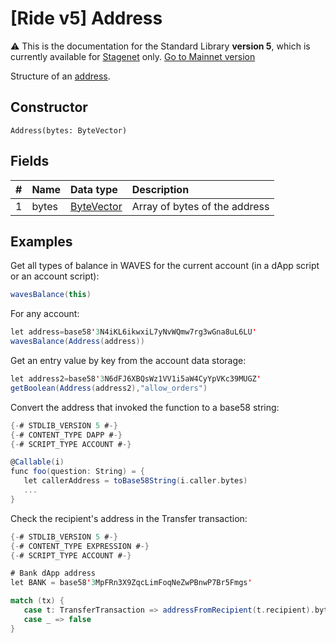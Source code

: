 # [Ride v5] Address

:warning: This is the documentation for the Standard Library **version 5**, which is currently available for [Stagenet](/en/blockchain/blockchain-network/) only. [Go to Mainnet version](/en/ride/structures/common-structures/address)

Structure of an [address](/en/blockchain/account/address).

## Constructor

``` ride
Address(bytes: ByteVector)
```

## Fields

|   #   | Name | Data type | Description |
| :--- | :--- | :--- | :--- |
| 1 | bytes | [ByteVector](/en/ride/v5/data-types/byte-vector) | Array of bytes of the address |

## Examples

Get all types of balance in WAVES for the current account (in a dApp script or an account script):

```scala
wavesBalance(this)
```

For any account:

```scala
let address=base58'3N4iKL6ikwxiL7yNvWQmw7rg3wGna8uL6LU'
wavesBalance(Address(address))
```

Get an entry value by key from the account data storage:

```scala
let address2=base58'3N6dFJ6XBQsWz1VV1i5aW4CyYpVKc39MUGZ'
getBoolean(Address(address2),"allow_orders")
```

Convert the address that invoked the function to a base58 string:

```scala
{-# STDLIB_VERSION 5 #-}
{-# CONTENT_TYPE DAPP #-}
{-# SCRIPT_TYPE ACCOUNT #-}

@Callable(i)
func foo(question: String) = {
   let callerAddress = toBase58String(i.caller.bytes)
   ...
}
```

Check the recipient's address in the Transfer transaction:

```scala
{-# STDLIB_VERSION 5 #-}
{-# CONTENT_TYPE EXPRESSION #-}
{-# SCRIPT_TYPE ACCOUNT #-}

# Bank dApp address
let BANK = base58'3MpFRn3X9ZqcLimFoqNeZwPBnwP7Br5Fmgs'

match (tx) {
   case t: TransferTransaction => addressFromRecipient(t.recipient).bytes == BANK
   case _ => false
}
```
